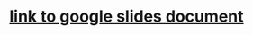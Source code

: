 # [link to google slides document](https://docs.google.com/presentation/d/1xGrlGQ4l9qtnWwmbfLGV54UGlbTfxLY5IlT2tvMTaIg/edit#slide=id.p)
